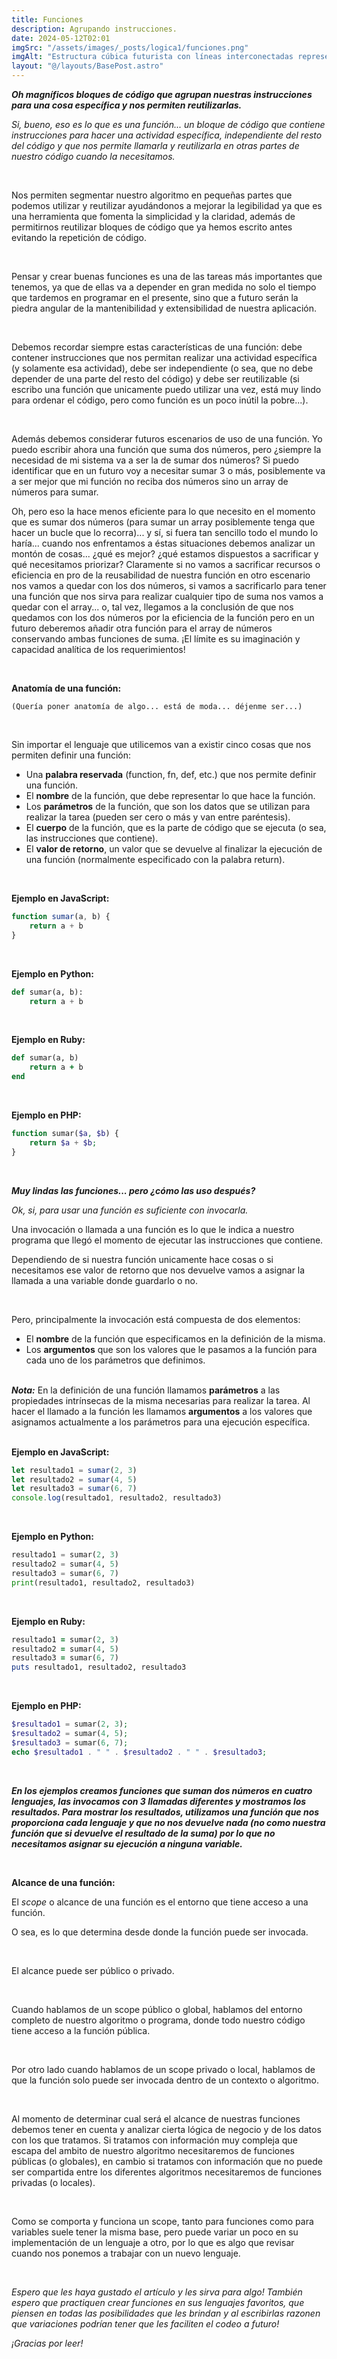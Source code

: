 ```yaml
---
title: Funciones
description: Agrupando instrucciones.
date: 2024-05-12T02:01
imgSrc: "/assets/images/_posts/logica1/funciones.png"
imgAlt: "Estructura cúbica futurista con líneas interconectadas representando bloques de código."
layout: "@/layouts/BasePost.astro"
---
```


***Oh magníficos bloques de código que agrupan nuestras instrucciones para una cosa específica y nos permiten reutilizarlas.***

*Si, bueno, eso es lo que es una función... un bloque de código que contiene instrucciones para hacer una actividad específica, independiente del resto del código y que nos permite llamarla y reutilizarla en otras partes de nuestro código cuando la necesitamos.*

</br>
    
Nos permiten segmentar nuestro algoritmo en pequeñas partes que podemos utilizar y reutilizar ayudándonos a mejorar la legibilidad ya que es una herramienta que fomenta la simplicidad y la claridad, además de permitirnos reutilizar bloques de código que ya hemos escrito antes evitando la repetición de código.

</br>

Pensar y crear buenas funciones es una de las tareas más importantes que tenemos, ya que de ellas va a depender en gran medida no solo el tiempo que tardemos en programar en el presente, sino que a futuro serán la piedra angular de la mantenibilidad y extensibilidad de nuestra aplicación.

</br>

Debemos recordar siempre estas características de una función: debe contener instrucciones que nos permitan realizar una actividad específica (y solamente esa actividad), debe ser independiente (o sea, que no debe depender de una parte del resto del código) y debe ser reutilizable (si escribo una función que unicamente puedo utilizar una vez, está muy lindo para ordenar el código, pero como función es un poco inútil la pobre...).

</br>

Además debemos considerar futuros escenarios de uso de una función. Yo puedo escribir ahora una función que suma dos números, pero ¿siempre la necesidad de mi sistema va a ser la de sumar dos números? Si puedo identificar que en un futuro voy a necesitar sumar 3 o más, posiblemente va a ser mejor que mi función no reciba dos números sino un array de números para sumar.

Oh, pero eso la hace menos eficiente para lo que necesito en el momento que es sumar dos números (para sumar un array posiblemente tenga que hacer un bucle que lo recorra)... y sí, si fuera tan sencillo todo el mundo lo haría... cuando nos enfrentamos a éstas situaciones debemos analizar un montón de cosas... ¿qué es mejor? ¿qué estamos dispuestos a sacrificar y qué necesitamos priorizar? Claramente si no vamos a sacrificar recursos o eficiencia en pro de la reusabilidad de nuestra función en otro escenario nos vamos a quedar con los dos números, si vamos a sacrificarlo para tener una función que nos sirva para realizar cualquier tipo de suma nos vamos a quedar con el array... o, tal vez, llegamos a la conclusión de que nos quedamos con los dos números por la eficiencia de la función pero en un futuro deberemos añadir otra función para el array de números conservando ambas funciones de suma. ¡El límite es su imaginación y capacidad analítica de los requerimientos!

</br>

**Anatomía de una función:**

```(Quería poner anatomía de algo... está de moda... déjenme ser...)```

</br>

Sin importar el lenguaje que utilicemos van a existir cinco cosas que nos permiten definir una función:

- Una **palabra reservada** (function, fn, def, etc.) que nos permite definir una función.
- El **nombre** de la función, que debe representar lo que hace la función.
- Los **parámetros** de la función, que son los datos que se utilizan para realizar la tarea (pueden ser cero o más y van entre paréntesis).
- El **cuerpo** de la función, que es la parte de código que se ejecuta (o sea, las instrucciones que contiene).
- El **valor de retorno**, un valor que se devuelve al finalizar la ejecución de una función (normalmente especificado con la palabra return).

</br>

**Ejemplo en JavaScript:**

```javascript
function sumar(a, b) {
    return a + b
}
```

</br>

**Ejemplo en Python:**

```python
def sumar(a, b):
    return a + b
```

</br>

**Ejemplo en Ruby:**

```ruby
def sumar(a, b)
    return a + b
end
```

</br>

**Ejemplo en PHP:**

```php
function sumar($a, $b) {
    return $a + $b;
}
```

</br>

***Muy lindas las funciones... pero ¿cómo las uso después?***

*Ok, si, para usar una función es suficiente con invocarla.*

Una invocación o llamada a una función es lo que le indica a nuestro programa que llegó el momento de ejecutar las instrucciones que contiene.

Dependiendo de si nuestra función unicamente hace cosas o si necesitamos ese valor de retorno que nos devuelve vamos a asignar la llamada a una variable donde guardarlo o no.

</br>

Pero, principalmente la invocación está compuesta de dos elementos:

- El **nombre** de la función que especificamos en la definición de la misma.
- Los **argumentos** que son los valores que le pasamos a la función para cada uno de los parámetros que definimos.

</br>

<div class="bg-slate-800"> <i><strong>Nota:</strong></i> En la definición de una función llamamos <strong>parámetros</strong> a las propiedades intrínsecas de la misma necesarias para realizar la tarea. Al hacer el llamado a la función les llamamos <strong>argumentos</strong> a los valores que asignamos actualmente a los parámetros para una ejecución específica. </div>

</br>

**Ejemplo en JavaScript:**

```javascript
let resultado1 = sumar(2, 3)
let resultado2 = sumar(4, 5)
let resultado3 = sumar(6, 7)
console.log(resultado1, resultado2, resultado3)
```

</br>

**Ejemplo en Python:**

```python
resultado1 = sumar(2, 3)
resultado2 = sumar(4, 5)
resultado3 = sumar(6, 7)
print(resultado1, resultado2, resultado3)
```

</br>

**Ejemplo en Ruby:**

```ruby
resultado1 = sumar(2, 3)
resultado2 = sumar(4, 5)
resultado3 = sumar(6, 7)
puts resultado1, resultado2, resultado3
```

</br>

**Ejemplo en PHP:**

```php
$resultado1 = sumar(2, 3);
$resultado2 = sumar(4, 5);
$resultado3 = sumar(6, 7);
echo $resultado1 . " " . $resultado2 . " " . $resultado3;
```

</br>

***En los ejemplos creamos funciones que suman dos números en cuatro lenguajes, las invocamos con 3 llamadas diferentes y mostramos los resultados. Para mostrar los resultados, utilizamos una función que nos proporciona cada lenguaje y que no nos devuelve nada (no como nuestra función que si devuelve el resultado de la suma) por lo que no necesitamos asignar su ejecución a ninguna variable.***

</br>

**Alcance de una función:**

El *scope* o alcance de una función es el entorno que tiene acceso a una función.

O sea, es lo que determina desde donde la función puede ser invocada.

</br>

El alcance puede ser público o privado.

</br>

Cuando hablamos de un scope público o global, hablamos del entorno completo de nuestro algoritmo o programa, donde todo nuestro código tiene acceso a la función pública.

</br>

Por otro lado cuando hablamos de un scope privado o local, hablamos de que la función solo puede ser invocada dentro de un contexto o algoritmo.

</br>

Al momento de determinar cual será el alcance de nuestras funciones debemos tener en cuenta y analizar cierta lógica de negocio y de los datos con los que tratamos. Si tratamos con información muy compleja que escapa del ambito de nuestro algoritmo necesitaremos de funciones públicas (o globales), en cambio si tratamos con información que no puede ser compartida entre los diferentes algoritmos necesitaremos de funciones privadas (o locales).

</br>

Como se comporta y funciona un scope, tanto para funciones como para variables suele tener la misma base, pero puede variar un poco en su implementación de un lenguaje a otro, por lo que es algo que revisar cuando nos ponemos a trabajar con un nuevo lenguaje.

</br>

*Espero que les haya gustado el artículo y les sirva para algo! También espero que practiquen crear funciones en sus lenguajes favoritos, que piensen en todas las posibilidades que les brindan y al escribirlas razonen que variaciones podrían tener que les faciliten el codeo a futuro!*

*¡Gracias por leer!*

</br>
